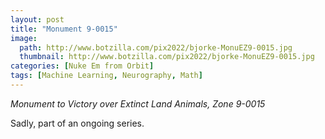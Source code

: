 ```yaml
---
layout: post
title: "Monument 9-0015"
image:
  path: http://www.botzilla.com/pix2022/bjorke-MonuEZ9-0015.jpg
  thumbnail: http://www.botzilla.com/pix2022/bjorke-MonuEZ9-0015.jpg
categories: [Nuke Em from Orbit]
tags: [Machine Learning, Neurography, Math]
---
```


<i>Monument to Victory over Extinct Land Animals, Zone 9-0015</i>

Sadly, part of an ongoing series.

